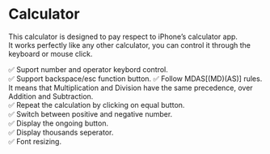 # Calculator

This calculator is designed to pay respect to iPhone’s calculator app.  
It works perfectly like any other calculator, you can control it through the keyboard or mouse click.  

✅  Suport number and operator keybord control.  
✅  Support backspace/esc function button.
✅  Follow MDAS[(MD)(AS)] rules. It means that Multiplication and Division have the same precedence, over Addition and Subtraction.  
✅  Repeat the calculation by clicking on equal button.  
✅  Switch between positive and negative number.  
✅  Display the ongoing button.  
✅  Display thousands seperator.  
✅  Font resizing.  

